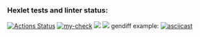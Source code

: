 ### Hexlet tests and linter status:
[![Actions Status](https://github.com/HelgiMagic/frontend-project-46/workflows/hexlet-check/badge.svg)](https://github.com/HelgiMagic/frontend-project-46/actions)
[![my-check](https://github.com/HelgiMagic/frontend-project-46/actions/workflows/my-check.yml/badge.svg)](https://github.com/HelgiMagic/frontend-project-46/actions/workflows/my-check.yml)
<a href="https://codeclimate.com/github/HelgiMagic/frontend-project-46/maintainability"><img src="https://api.codeclimate.com/v1/badges/b149de33acd442d4fb8c/maintainability" /></a>
<a href="https://codeclimate.com/github/HelgiMagic/frontend-project-46/test_coverage"><img src="https://api.codeclimate.com/v1/badges/b149de33acd442d4fb8c/test_coverage" /></a>
gendiff example:
[![asciicast](https://asciinema.org/a/Zk1NKCizw8vlf4QZRglZZg0UM.svg)](https://asciinema.org/a/Zk1NKCizw8vlf4QZRglZZg0UM)